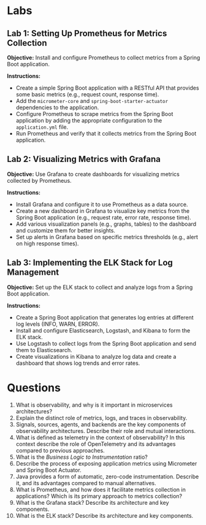 # Labs

## Lab 1: Setting Up Prometheus for Metrics Collection
**Objective:** Install and configure Prometheus to collect metrics from a Spring Boot application.

**Instructions:**
- Create a simple Spring Boot application with a RESTful API that provides some basic metrics (e.g., request count, response time).
- Add the `micrometer-core` and `spring-boot-starter-actuator` dependencies to the application.
- Configure Prometheus to scrape metrics from the Spring Boot application by adding the appropriate configuration to the `application.yml` file.
- Run Prometheus and verify that it collects metrics from the Spring Boot application.

## Lab 2: Visualizing Metrics with Grafana
**Objective:** Use Grafana to create dashboards for visualizing metrics collected by Prometheus.

**Instructions:**
- Install Grafana and configure it to use Prometheus as a data source.
- Create a new dashboard in Grafana to visualize key metrics from the Spring Boot application (e.g., request rate, error rate, response time).
- Add various visualization panels (e.g., graphs, tables) to the dashboard and customize them for better insights.
- Set up alerts in Grafana based on specific metrics thresholds (e.g., alert on high response times).

## Lab 3: Implementing the ELK Stack for Log Management
**Objective:** Set up the ELK stack to collect and analyze logs from a Spring Boot application.

**Instructions:**
- Create a Spring Boot application that generates log entries at different log levels (INFO, WARN, ERROR).
- Install and configure Elasticsearch, Logstash, and Kibana to form the ELK stack.
- Use Logstash to collect logs from the Spring Boot application and send them to Elasticsearch.
- Create visualizations in Kibana to analyze log data and create a dashboard that shows log trends and error rates.

# Questions
1. What is observability, and why is it important in microservices architectures?
2. Explain the distinct role of metrics, logs, and traces in observability.
3. Signals, sources, agents, and backends are the key components of observability architectures. Describe their role and mutual interactions.
4. What is defined as telemetry in the context of observability? In this context describe the role of OpenTelemetry and its advantages compared to previous approaches.
5. What is the *Business Logic to Instrumentation* ratio?
6. Describe the process of exposing application metrics using Micrometer and Spring Boot Actuator.
7. Java provides a form of automatic, zero-code instrumentation. Describe it, and its advantages compared to manual alternatives.
8. What is Prometheus, and how does it facilitate metrics collection in applications? Which is its primary approach to metrics collection? 
9. What is the Grafana stack? Describe its architecture and key components.
10. What is the ELK stack? Describe its architecture and key components.


